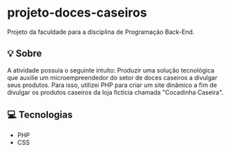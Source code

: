 # projeto-doces-caseiros
Projeto da faculdade para a disciplina de Programação Back-End.

## 💡 Sobre 

A atividade possuia o seguinte intuito: Produzir uma solução tecnológica que auxilie um microempreendedor do setor de doces caseiros a divulgar seus produtos. Para isso, utilizei PHP para criar um site dinâmico a fim de divulgar os produtos caseiros da loja fictícia chamada "Cocadinha Caseira".

## 💻 Tecnologias

- PHP
- CSS 
